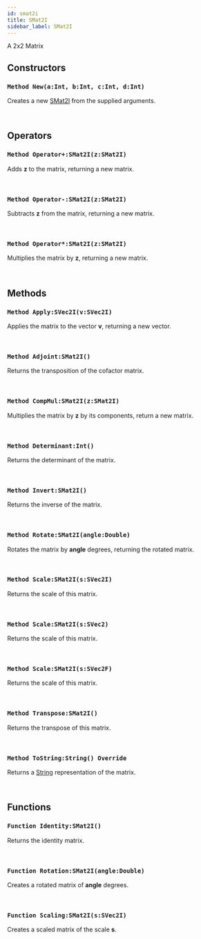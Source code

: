 ```yaml
---
id: smat2i
title: SMat2I
sidebar_label: SMat2I
---
```


A 2x2 Matrix


## Constructors

### `Method New(a:Int, b:Int, c:Int, d:Int)`

Creates a new [SMat2I](../../../brl/brl.matrix/smat2i) from the supplied arguments.

<br/>

## Operators

### `Method Operator+:SMat2I(z:SMat2I)`

Adds <b>z</b> to the matrix, returning a new matrix.

<br/>

### `Method Operator-:SMat2I(z:SMat2I)`

Subtracts <b>z</b> from the matrix, returning a new matrix.

<br/>

### `Method Operator*:SMat2I(z:SMat2I)`

Multiplies the matrix by <b>z</b>, returning a new matrix.

<br/>

## Methods

### `Method Apply:SVec2I(v:SVec2I)`

Applies the matrix to the vector <b>v</b>, returning a new vector.

<br/>

### `Method Adjoint:SMat2I()`

Returns the transposition of the cofactor matrix.

<br/>

### `Method CompMul:SMat2I(z:SMat2I)`

Multiplies the matrix by <b>z</b> by its components, return a new matrix.

<br/>

### `Method Determinant:Int()`

Returns the determinant of the matrix.

<br/>

### `Method Invert:SMat2I()`

Returns the inverse of the matrix.

<br/>

### `Method Rotate:SMat2I(angle:Double)`

Rotates the matrix by <b>angle</b> degrees, returning the rotated matrix.

<br/>

### `Method Scale:SMat2I(s:SVec2I)`

Returns the scale of this matrix.

<br/>

### `Method Scale:SMat2I(s:SVec2)`

Returns the scale of this matrix.

<br/>

### `Method Scale:SMat2I(s:SVec2F)`

Returns the scale of this matrix.

<br/>

### `Method Transpose:SMat2I()`

Returns the transpose of this matrix.

<br/>

### `Method ToString:String() Override`

Returns a [String](../../../brl/brl.blitz/#string) representation of the matrix.

<br/>

## Functions

### `Function Identity:SMat2I()`

Returns the identity matrix.

<br/>

### `Function Rotation:SMat2I(angle:Double)`

Creates a rotated matrix of <b>angle</b> degrees.

<br/>

### `Function Scaling:SMat2I(s:SVec2I)`

Creates a scaled matrix of the scale <b>s</b>.

<br/>

